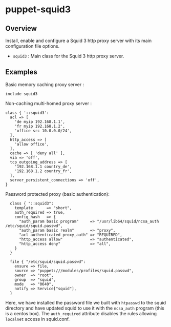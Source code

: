 # puppet-squid3

## Overview

Install, enable and configure a Squid 3 http proxy server with its main
configuration file options.

* `squid3` : Main class for the Squid 3 http proxy server.

## Examples

Basic memory caching proxy server :

```puppet
include squid3
```

Non-caching multi-homed proxy server :

```puppet
class { '::squid3':
  acl => [
    'de myip 192.168.1.1',
    'fr myip 192.168.1.2',
    'office src 10.0.0.0/24',
  ],
  http_access => [
    'allow office',
  ],
  cache => [ 'deny all' ],
  via => 'off',
  tcp_outgoing_address => [
    '192.168.1.1 country_de',
    '192.168.1.2 country_fr',
  ],
  server_persistent_connections => 'off',
}
```

Password protected proxy (basic authentication):
```puppet
  class { "::squid3":
    template      => "short",
    auth_required => true,
    config_hash   => {
      "auth_param basic program"     => "/usr/lib64/squid/ncsa_auth /etc/squid/squid.passwd",
      "auth_param basic realm"       => "proxy",
      "acl authenticated proxy_auth" => "REQUIRED",
      "http_access allow"            => "authenticated",
      "http_access deny"             => "all",
    }
  }

  file { "/etc/squid/squid.passwd":
    ensure => file,
    source => "puppet:///modules/profiles/squid.passwd",
    owner  => "root",
    group  => "squid",
    mode   => "0640",
    notify => Service["squid"],
  }
```
Here, we have installed the password file we built with `htpasswd` to the squid
directory and have updated squid to use it with the `ncsa_auth` program (this
is a centos box).  The `auth_required` attribute disables the rules allowing 
`localnet` access in squid.conf.

